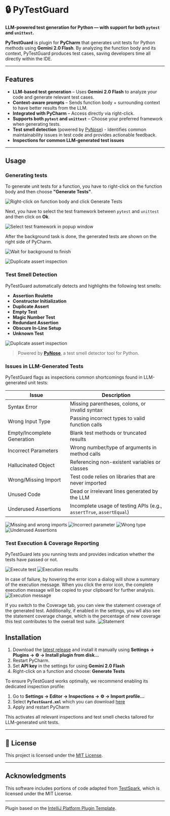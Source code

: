 # 🔒 PyTestGuard

<!-- Plugin description -->
**LLM-powered test generation for Python — with support for both `pytest` and `unittest`.**

**PyTestGuard** is plugin for **PyCharm** that generates unit tests for Python methods using **Gemini 2.0 Flash**. By analyzing the function body and its context, PyTestGuard produces test cases, saving developers time all directly within the IDE.

---

## Features

* **LLM-based test generation** – Uses **Gemini 2.0 Flash** to analyze your code and generate relevant test cases.
* **Context-aware prompts** – Sends function body + surrounding context to have better results from the LLM.
* **Integrated with PyCharm** – Access directly via right-click.
* **Supports both `pytest` and `unittest`** – Choose your preferred framework when generating tests.
* **Test smell detection** (powered by [PyNose](https://github.com/JetBrains-Research/PyNose)) - Identifies common maintainability issues in test code and provides actionable feedback.
* **Inspections for common LLM-generated test issues**
---
<!-- Plugin description end -->
## Usage

### Generating tests

To generate unit tests for a function, you have to right-click on the function body and then choose **"Generate Tests"**.

![Right-click on function body and click Generate Tests](img/test-1.png)

Next, you have to select the test framework between `pytest` and `unittest` and then click on **Ok**.

![Select test framework in popup window](img/test-2.png)

After the background task is done, the generated tests are shown on the right side of PyCharm.

![Wait for background to finish](img/test-4.png)

![Duplicate assert inspection](img/test-3.png)

### Test Smell Detection
PyTestGuard automatically detects and highlights the following test smells:
* **Assertion Roulette**
* **Constructor Initialization**
* **Duplicate Assert**
* **Empty Test**
* **Magic Number Test**
* **Redundant Assertion**
* **Obscure In-Line Setup**
* **Unknown Test**

![Duplicate assert inspection](img/test-smells.png)

> Powered by [**PyNose**](https://github.com/JetBrains-Research/PyNose), a test smell detector tool for Python.


### Issues in LLM-Generated Tests
PyTestGuard flags as inspections common shortcomings found in LLM-generated unit tests:

| Issue                       | Description                                                         |
| --------------------------- |---------------------------------------------------------------------|
| Syntax Error                | Missing parentheses, colons, or invalid syntax                      |
| Wrong Input Type            | Passing incorrect types to valid function calls                     |
| Empty/Incomplete Generation | Blank test methods or truncated results                             |
| Incorrect Parameters        | Wrong number/type of arguments in method calls                      |
| Hallucinated Object         | Referencing non-existent variables or classes            |
| Wrong/Missing Import        | Test code relies on libraries that are never imported      |
| Unused Code                 | Dead or irrelevant lines generated by the LLM               |
| Underused Assertions        | Incomplete usage of testing APIs (e.g., `assertTrue`, `assertEqual`) |

![Missing and wrong imports](img/missing-wrong-import.png)
![Incorrect parameter](img/incorrect-parameter.png)
![Wrong type](img/wrong-type.png)
![Underused Assertions](img/underused-assertions.png)

### Test Execution & Coverage Reporting

PyTestGuard lets you running tests and provides indication whether the tests have passed or not.

![Execute test](img/run-tests.png)
![Execution results](img/execution-results.png)

In case of failure, by hovering the error icon a dialog will show a summary of the execution message. When you click the error icon, the complete execution message will be copied to your clipboard for further analysis.
![Execution message](img/execution-message.png)

If you switch to the Coverage tab, you can view the statement coverage of the generated test. Additionally, if enabled in the settings, you wll also see the statement coverage change, which is the percentage of new coverage this test contributes to the overall test suite.
![Statement](img/coverage.png)


## Installation

1. Download the [latest release](https://github.com/nmouman/PyTestGuard/releases/latest) and install it manually using
   **Settings → Plugins → ⚙️ → Install plugin from disk...**
2. Restart PyCharm.
3. Set **API key** in the settings for using **Gemini 2.0 Flash**
3. Right-click on a function and choose:
   **Generate Tests**

To ensure PyTestGuard works optimally, we recommend enabling its dedicated inspection profile:

1. Go to **Settings → Editor → Inspections → ⚙️ → Import profile...**
2. Select **`PyTestGuard.xml`** which you can download [here](https://github.com/nmouman/PyTestGuard/blob/main/PyTestGuard.xml)
3. Apply and restart PyCharm

This activates all relevant inspections and test smell checks tailored for LLM-generated unit tests.

---

## 📄 License

This project is licensed under the [MIT License](LICENSE).

---

## Acknowledgments

This software includes portions of code adapted from [TestSpark](https://github.com/JetBrains-Research/TestSpark), which is licensed under the MIT License.

---

Plugin based on the [IntelliJ Platform Plugin Template][template].

[template]: https://github.com/JetBrains/intellij-platform-plugin-template
